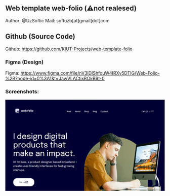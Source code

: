 ## Web template web-folio (⚠️not realesed)

Author: @UzSoftic
Mail: softuzb[at]gmail[dot]com

## Github (Source Code)
Github: https://github.com/KIUT-Projects/web-template-folio

### Figma (Design)
Figma: https://www.figma.com/file/nV3lDIShfouW4IRXv5DTIG/Web-Folio-%2B?node-id=0%3A1&t=JawVLACtixBOkB9t-0

### Screenshots:
![](.github/screenshot.png)